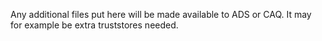 Any additional files put here will be made available to ADS or CAQ. It may for example be extra truststores needed.